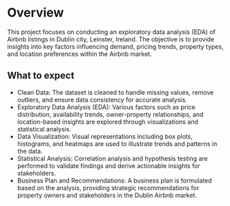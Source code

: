 # Overview
This project focuses on conducting an exploratory data analysis (EDA) of Airbnb listings in Dublin city, Leinster, Ireland. The objective is to provide insights into key factors influencing demand, pricing trends, property types, and location preferences within the Airbnb market.
## What to expect
- Clean Data: The dataset is cleaned to handle missing values, remove outliers, and ensure data consistency for accurate analysis.
- Exploratory Data Analysis (EDA): Various factors such as price distribution, availability trends, owner-property relationships, and location-based insights are explored through visualizations and statistical analysis.
- Data Visualization: Visual representations including box plots, histograms, and heatmaps are used to illustrate trends and patterns in the data.
- Statistical Analysis: Correlation analysis and hypothesis testing are performed to validate findings and derive actionable insights for stakeholders.
- Business Plan and Recommendations: A business plan is formulated based on the analysis, providing strategic recommendations for property owners and stakeholders in the Dublin Airbnb market.
